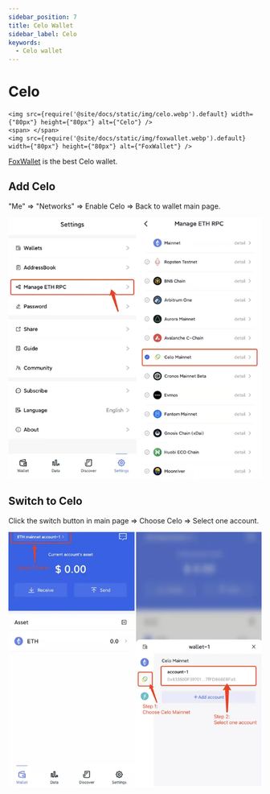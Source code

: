 ```yaml
---
sidebar_position: 7
title: Celo Wallet
sidebar_label: Celo
keywords:
  - Celo wallet
---
```


# Celo
```mdx-code-block
<img src={require('@site/docs/static/img/celo.webp').default} width={"80px"} height={"80px"} alt={"Celo"} />
<span> </span>
<img src={require('@site/docs/static/img/foxwallet.webp').default} width={"80px"} height={"80px"} alt={"FoxWallet"} />
```
[FoxWallet](https://foxwallet.com) is the best Celo wallet.

## Add Celo

"Me" => "Networks" => Enable Celo => Back to wallet main page.

![](../img/add-celo.webp)

## Switch to Celo

Click the switch button in main page => Choose Celo => Select one account.

![](../img/switch-celo.webp)